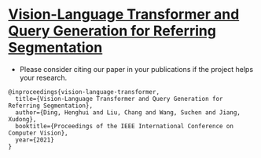 # [Vision-Language Transformer and Query Generation for Referring Segmentation](http:)


  - Please consider citing our paper in your publications if the project helps your research.
```
@inproceedings{vision-language-transformer,
  title={Vision-Language Transformer and Query Generation for Referring Segmentation},
  author={Ding, Henghui and Liu, Chang and Wang, Suchen and Jiang, Xudong},
  booktitle={Proceedings of the IEEE International Conference on Computer Vision},
  year={2021}
}
```
